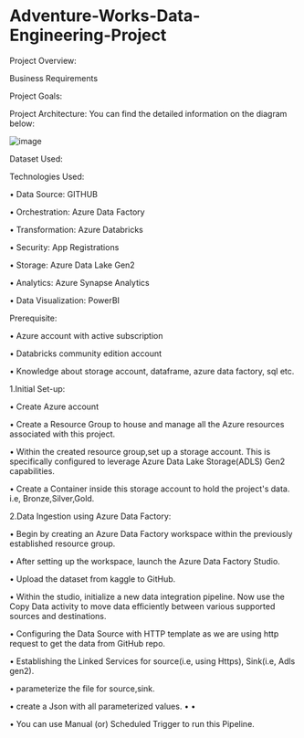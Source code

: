 # Adventure-Works-Data-Engineering-Project

Project Overview:

Business Requirements

Project Goals:


Project Architecture:
You can find the detailed information on the diagram below:

![image](https://github.com/user-attachments/assets/4778f411-3a0e-4e00-a863-69de45489d6b)


Dataset Used:



Technologies Used:

•	Data Source: GITHUB

•	Orchestration: Azure Data Factory

•	Transformation: Azure Databricks

•	Security: App Registrations

•	Storage: Azure Data Lake Gen2

•	Analytics: Azure Synapse Analytics

•	Data Visualization: PowerBI



Prerequisite:

• Azure account with active subscription

• Databricks community edition account

• Knowledge about storage account, dataframe, azure data factory, sql etc.


1.Initial Set-up:

• Create Azure account

• Create a Resource Group to house and manage all the Azure resources associated with this project.

• Within the created resource group,set up a storage account. This is specifically configured to leverage Azure Data Lake Storage(ADLS) Gen2 capabilities.

• Create a Container inside this storage account to hold the project's data. i.e, Bronze,Silver,Gold.


2.Data Ingestion using Azure Data Factory:

• Begin by creating an Azure Data Factory workspace within the previously established resource group.

• After setting up the workspace, launch the Azure Data Factory Studio.

• Upload the dataset from kaggle to GitHub.

• Within the studio, initialize a new data integration pipeline. Now use the Copy Data activity to move data efficiently between various supported sources and destinations.

• Configuring the Data Source with HTTP template as we are using http request to get the data from GitHub repo.

• Establishing the Linked Services for source(i.e, using Https), Sink(i.e, Adls gen2).

•  parameterize the file for source,sink.

• create a Json with all parameterized values.
•
•

• You can use Manual (or) Scheduled Trigger to run this Pipeline.




































